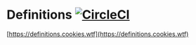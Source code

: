 # Definitions [![CircleCI](https://circleci.com/gh/ckies/definitions/tree/master.svg?style=svg)](https://circleci.com/gh/ckies/definitions/tree/master)

[https://definitions.cookies.wtf](https://definitions.cookies.wtf)